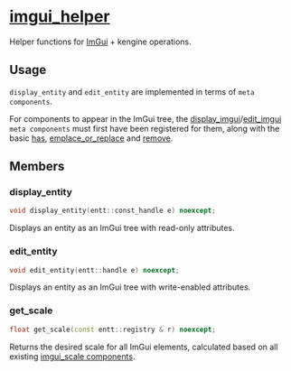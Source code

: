 # [imgui_helper](imgui_helper.hpp)

Helper functions for [ImGui](https://github.com/ocornut/imgui) + kengine operations.

## Usage

`display_entity` and `edit_entity` are implemented in terms of `meta components`.

For components to appear in the ImGui tree, the [display_imgui](../../meta/functions/display_imgui.md)/[edit_imgui](../../meta/functions/display_imgui.md) `meta components` must first have been registered for them, along with the basic [has](../../meta/functions/has.md), [emplace_or_replace](../../meta/functions/emplace_or_replace.md) and [remove](../../meta/functions/remove.md).

## Members

### display_entity

```cpp
void display_entity(entt::const_handle e) noexcept;
```

Displays an entity as an ImGui tree with read-only attributes.

### edit_entity

```cpp
void edit_entity(entt::handle e) noexcept;
```

Displays an entity as an ImGui tree with write-enabled attributes.

### get_scale

```cpp
float get_scale(const entt::registry & r) noexcept;
```

Returns the desired scale for all ImGui elements, calculated based on all existing [imgui_scale components](../data/imgui_scale.md).